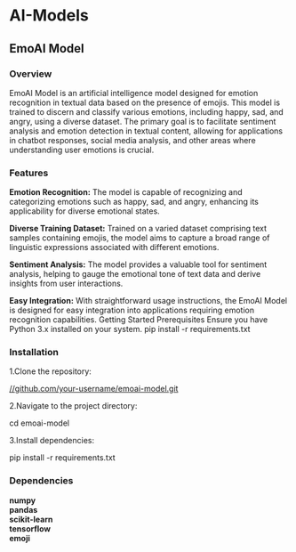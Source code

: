 # AI-Models<br>
## EmoAI Model
### Overview

EmoAI Model is an artificial intelligence model designed for emotion recognition in textual data based on the presence of emojis. This model is trained to discern and classify various emotions, including happy, sad, and angry, using a diverse dataset. The primary goal is to facilitate sentiment analysis and emotion detection in textual content, allowing for applications in chatbot responses, social media analysis, and other areas where understanding user emotions is crucial.

### Features

**Emotion Recognition:** The model is capable of recognizing and categorizing emotions such as happy, sad, and angry, enhancing its applicability for diverse emotional states.

**Diverse Training Dataset:** Trained on a varied dataset comprising text samples containing emojis, the model aims to capture a broad range of linguistic expressions associated with different emotions.

**Sentiment Analysis:** The model provides a valuable tool for sentiment analysis, helping to gauge the emotional tone of text data and derive insights from user interactions.

**Easy Integration:** With straightforward usage instructions, the EmoAI Model is designed for easy integration into applications requiring emotion recognition capabilities.
Getting Started
Prerequisites
Ensure you have Python 3.x installed on your system.
pip install -r requirements.txt

### Installation

1.Clone the repository:

[//github.com/your-username/emoai-model.git](https://github.com/Yuvaramesh/AI-Models.git)

2.Navigate to the project directory:

cd emoai-model

3.Install dependencies:

pip install -r requirements.txt

### Dependencies

**numpy
<br> pandas
<br> scikit-learn
<br> tensorflow
<br>
emoji**

